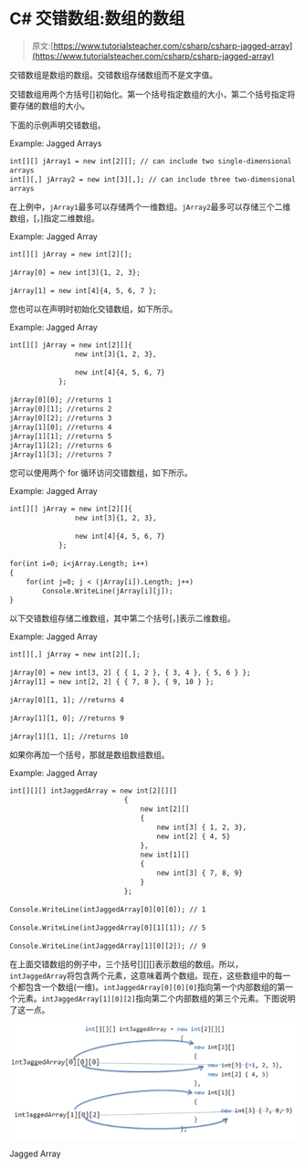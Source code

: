 # C# 交错数组:数组的数组

> 原文:[https://www.tutorialsteacher.com/csharp/csharp-jagged-array](https://www.tutorialsteacher.com/csharp/csharp-jagged-array)

交错数组是数组的数组。交错数组存储数组而不是文字值。

交错数组用两个方括号[]初始化。第一个括号指定数组的大小，第二个括号指定将要存储的数组的大小。

下面的示例声明交错数组。

Example: Jagged Arrays

```
int[][] jArray1 = new int[2][]; // can include two single-dimensional arrays 
int[][,] jArray2 = new int[3][,]; // can include three two-dimensional arrays 
```

在上例中，`jArray1`最多可以存储两个一维数组。`jArray2`最多可以存储三个二维数组，[，]指定二维数组。

Example: Jagged Array

```
int[][] jArray = new int[2][]; 

jArray[0] = new int[3]{1, 2, 3};

jArray[1] = new int[4]{4, 5, 6, 7 }; 
```

您也可以在声明时初始化交错数组，如下所示。

Example: Jagged Array

```
int[][] jArray = new int[2][]{
                new int[3]{1, 2, 3},

                new int[4]{4, 5, 6, 7}
            };

jArray[0][0]; //returns 1
jArray[0][1]; //returns 2
jArray[0][2]; //returns 3
jArray[1][0]; //returns 4
jArray[1][1]; //returns 5
jArray[1][2]; //returns 6
jArray[1][3]; //returns 7 
```

您可以使用两个 for 循环访问交错数组，如下所示。

Example: Jagged Array

```
int[][] jArray = new int[2][]{
                new int[3]{1, 2, 3},

                new int[4]{4, 5, 6, 7}
            };

for(int i=0; i<jArray.Length; i++)
{
	for(int j=0; j < (jArray[i]).Length; j++)
		Console.WriteLine(jArray[i][j]);
} 
```

以下交错数组存储二维数组，其中第二个括号[，]表示二维数组。

Example: Jagged Array

```
int[][,] jArray = new int[2][,];

jArray[0] = new int[3, 2] { { 1, 2 }, { 3, 4 }, { 5, 6 } };
jArray[1] = new int[2, 2] { { 7, 8 }, { 9, 10 } }; 

jArray[0][1, 1]; //returns 4

jArray[1][1, 0]; //returns 9

jArray[1][1, 1]; //returns 10 
```

如果你再加一个括号，那就是数组数组数组。

Example: Jagged Array

```
int[][][] intJaggedArray = new int[2][][] 
                            {
                                new int[2][]  
                                { 
                                    new int[3] { 1, 2, 3},
                                    new int[2] { 4, 5} 
                                },
                                new int[1][]
                                { 
                                    new int[3] { 7, 8, 9}
                                }
                            };

Console.WriteLine(intJaggedArray[0][0][0]); // 1

Console.WriteLine(intJaggedArray[0][1][1]); // 5

Console.WriteLine(intJaggedArray[1][0][2]); // 9 
```

在上面交错数组的例子中，三个括号[][][]表示数组的数组。所以，`intJaggedArray`将包含两个元素，这意味着两个数组。现在，这些数组中的每一个都包含一个数组(一维)。`intJaggedArray[0][0][0]`指向第一个内部数组的第一个元素。`intJaggedArray[1][0][2]`指向第二个内部数组的第三个元素。下图说明了这一点。

[![](img/7fe629bcd5030877e75ee18be35b993d.png)](../../Content/images/csharp/jagged-array.png) 

Jagged Array

